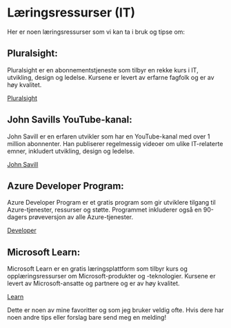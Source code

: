 # Læringsressurser (IT)

Her er noen læringsressurser som vi kan ta i bruk og tipse om:

## **Pluralsight:**
Pluralsight er en abonnementstjeneste som tilbyr en rekke kurs i IT, utvikling, design og ledelse. Kursene er levert av erfarne fagfolk og er av høy kvalitet.

[Pluralsight](https://www.pluralsight.com/)
## **John Savills YouTube-kanal:**
John Savill er en erfaren utvikler som har en YouTube-kanal med over 1 million abonnenter. Han publiserer regelmessig videoer om ulike IT-relaterte emner, inkludert utvikling, design og ledelse.

[John Savill](https://www.youtube.com/channel/UCpIn7ox7j7bH_OFj7tYouOQ)
## **Azure Developer Program:** 
Azure Developer Program er et gratis program som gir utviklere tilgang til Azure-tjenester, ressurser og støtte. Programmet inkluderer også en 90-dagers prøveversjon av alle Azure-tjenester.

[Developer](https://developer.microsoft.com/en-us/microsoft-365/dev-program)
## **Microsoft Learn:** 
Microsoft Learn er en gratis læringsplattform som tilbyr kurs og opplæringsressurser om Microsoft-produkter og -teknologier. Kursene er levert av Microsoft-ansatte og partnere og er av høy kvalitet.

[Learn](https://learn.microsoft.com/en-us/training/)

Dette er noen av mine favoritter og som jeg bruker veldig ofte. Hvis dere har noen andre tips eller forslag bare send meg en melding!
